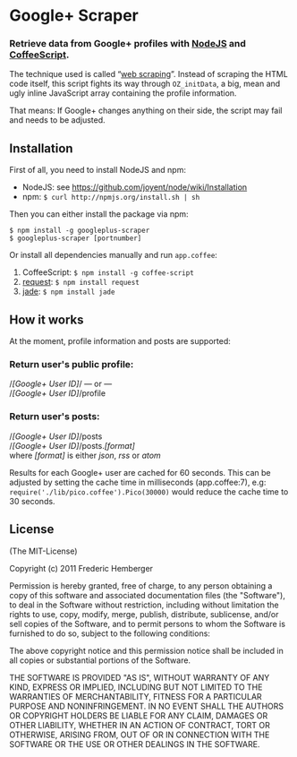 # Google+ Scraper
### Retrieve data from Google+ profiles with [NodeJS](http://nodejs.org/) and [CoffeeScript](http://jashkenas.github.com/coffee-script/).

The technique used is called “[web scraping](http://en.wikipedia.org/wiki/Web_scraping)”. Instead of scraping the HTML code itself, this script fights its way through `OZ_initData`, a big, mean and ugly inline JavaScript array containing the profile information.

That means: If Google+ changes anything on their side, the script may fail and needs to be adjusted.


## Installation

First of all, you need to install NodeJS and npm:

- NodeJS: see https://github.com/joyent/node/wiki/Installation  
- npm: `$ curl http://npmjs.org/install.sh | sh`  

Then you can either install the package via npm:

	$ npm install -g googleplus-scraper
	$ googleplus-scraper [portnumber]

Or install all dependencies manually and run `app.coffee`:

1. CoffeeScript: `$ npm install -g coffee-script`
2. [request](https://github.com/mikeal/request): `$ npm install request`
3. [jade](https://github.com/visionmedia/jade): `$ npm install jade`


## How it works

At the moment, profile information and posts are supported:

### Return user's public profile:
/_[Google+ User ID]_/  — or —  
/_[Google+ User ID]_/profile

### Return user's posts:
/_[Google+ User ID]_/posts  
/_[Google+ User ID]_/posts._[format]_  
where _[format]_ is either _json_, _rss_ or _atom_

Results for each Google+ user are cached for 60 seconds. This can be adjusted by setting the cache time in milliseconds (app.coffee:7), e.g: `require('./lib/pico.coffee').Pico(30000)` would reduce the cache time to 30 seconds.


## License

(The MIT-License)

Copyright (c) 2011 Frederic Hemberger

Permission is hereby granted, free of charge, to any person obtaining a copy
of this software and associated documentation files (the "Software"), to deal
in the Software without restriction, including without limitation the rights
to use, copy, modify, merge, publish, distribute, sublicense, and/or sell
copies of the Software, and to permit persons to whom the Software is
furnished to do so, subject to the following conditions:

The above copyright notice and this permission notice shall be included in
all copies or substantial portions of the Software.

THE SOFTWARE IS PROVIDED "AS IS", WITHOUT WARRANTY OF ANY KIND, EXPRESS OR
IMPLIED, INCLUDING BUT NOT LIMITED TO THE WARRANTIES OF MERCHANTABILITY,
FITNESS FOR A PARTICULAR PURPOSE AND NONINFRINGEMENT. IN NO EVENT SHALL THE
AUTHORS OR COPYRIGHT HOLDERS BE LIABLE FOR ANY CLAIM, DAMAGES OR OTHER
LIABILITY, WHETHER IN AN ACTION OF CONTRACT, TORT OR OTHERWISE, ARISING FROM,
OUT OF OR IN CONNECTION WITH THE SOFTWARE OR THE USE OR OTHER DEALINGS IN
THE SOFTWARE.